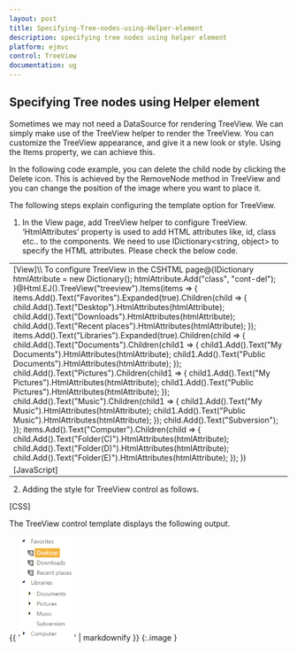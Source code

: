 ```yaml
---
layout: post
title: Specifying-Tree-nodes-using-Helper-element
description: specifying tree nodes using helper element
platform: ejmvc
control: TreeView
documentation: ug
---
```


## Specifying Tree nodes using Helper element

Sometimes we may not need a DataSource for rendering TreeView. We can simply make use of the TreeView helper to render the TreeView. You can customize the TreeView appearance, and give it a new look or style. Using the Items property, we can achieve this.

In the following code example, you can delete the child node by clicking the Delete icon. This is achieved by the RemoveNode method in TreeView and you can change the position of the image where you want to place it.

The following steps explain configuring the template option for TreeView.

1. In the View page, add TreeView helper to configure TreeView. ‘HtmlAttributes’ property is used to add HTML attributes like, id, class etc.. to the components. We need to use IDictionary<string, object> to specify the HTML attributes. Please check the below code.





<table>
<tr>
<td>
[View]\\ To configure TreeView in the CSHTML page@{IDictionary<string, object> htmlAttribute = new Dictionary<string, object>();  htmlAttribute.Add("class", "cont-del");  }@Html.EJ().TreeView("treeview").Items(items =>                {                    items.Add().Text("Favorites").Expanded(true).Children(child =>                    {                        child.Add().Text("Desktop").HtmlAttributes(htmlAttribute);                        child.Add().Text("Downloads").HtmlAttributes(htmlAttribute);                        child.Add().Text("Recent places").HtmlAttributes(htmlAttribute);                    });                    items.Add().Text("Libraries").Expanded(true).Children(child =>                   {                       child.Add().Text("Documents").Children(child1 =>                            {                                child1.Add().Text("My Documents").HtmlAttributes(htmlAttribute);                                child1.Add().Text("Public Documents").HtmlAttributes(htmlAttribute);                            });                       child.Add().Text("Pictures").Children(child1 =>                        {                            child1.Add().Text("My Pictures").HtmlAttributes(htmlAttribute);                            child1.Add().Text("Public Pictures").HtmlAttributes(htmlAttribute);                        });                       child.Add().Text("Music").Children(child1 =>                       {                           child1.Add().Text("My Music").HtmlAttributes(htmlAttribute);                           child1.Add().Text("Public Music").HtmlAttributes(htmlAttribute);                       });                       child.Add().Text("Subversion");                   });                    items.Add().Text("Computer").Children(child =>                    {                        child.Add().Text("Folder(C)").HtmlAttributes(htmlAttribute);                        child.Add().Text("Folder(D)").HtmlAttributes(htmlAttribute);                        child.Add().Text("Folder(E)").HtmlAttributes(htmlAttribute);                    });                })</td></tr>
<tr>
<td>
[JavaScript]<script>    $(function () {       $("#treeview").ejTreeView();       var treeObj = $("#treeview").data("ejTreeView");       $("#treeview").find(".cont-del").bind("click", function (e) {                treeObj.removeNode($(e.target));       });    });</script></td></tr>
</table>




2. Adding the style for TreeView control as follows.



[CSS]

<style class="cssStyles">

        .cont-details {

            margin-top: 10px;

            margin-left: 10px;

            font-size: 13px;

            font-family: Georgia;

            color: black;

            width: 100px;

            text-align: left;

        }



        .cont-del {

            background: url("../images/treeview/remove-icon.png") no-repeat 50% 50%;

            width: 12px;

            cursor: pointer;

        }

            .e-treeview .e-text{

                margin-left:6px;

            }

    </style>





The TreeView control template displays the following output.



{{ '![](Specifying-Tree-nodes-using-Helper-element_images/Specifying-Tree-nodes-using-Helper-element_img1.png)' | markdownify }}
{:.image }




